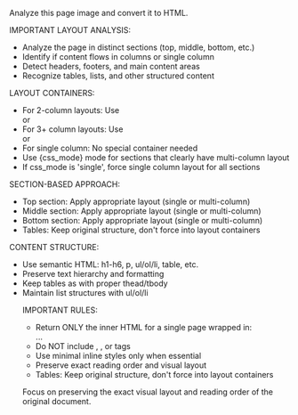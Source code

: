 Analyze this page image and convert it to HTML.

IMPORTANT LAYOUT ANALYSIS:
- Analyze the page in distinct sections (top, middle, bottom, etc.)
- Identify if content flows in columns or single column
- Detect headers, footers, and main content areas
- Recognize tables, lists, and other structured content

LAYOUT CONTAINERS:
- For 2-column layouts: Use <div class="grid-2col"> or <div class="columns-2">
- For 3+ column layouts: Use <div class="grid-3col"> or <div class="columns-3">
- For single column: No special container needed
- Use {css_mode} mode for sections that clearly have multi-column layout
- If css_mode is 'single', force single column layout for all sections

SECTION-BASED APPROACH:
- Top section: Apply appropriate layout (single or multi-column)
- Middle section: Apply appropriate layout (single or multi-column)
- Bottom section: Apply appropriate layout (single or multi-column)
- Tables: Keep original structure, don't force into layout containers

CONTENT STRUCTURE:
- Use semantic HTML: h1-h6, p, ul/ol/li, table, etc.
- Preserve text hierarchy and formatting
- Keep tables as <table> with proper thead/tbody
- Maintain list structures with ul/ol/li

IMPORTANT RULES:
- Return ONLY the inner HTML for a single page wrapped in: <section class="page"> ... </section>
- Do NOT include <html>, <head>, or <body> tags
- Use minimal inline styles only when essential
- Preserve exact reading order and visual layout
- Tables: Keep original structure, don't force into layout containers

Focus on preserving the exact visual layout and reading order of the original document. 